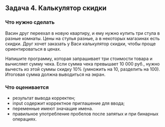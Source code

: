 ## Задача 4. Калькулятор скидки
### Что нужно сделать

Васин друг переехал в новую квартиру, и ему нужно купить три стула в разные комнаты. Цены на стулья разные, а в некоторых магазинах есть скидки. Друг хочет заказать у Васи калькулятор скидки, чтобы проще ориентироваться в ценах.

Напишите программу, которая запрашивает три стоимости товара и вычисляет сумму чека. Если сумма чека превышает 10 000 руб., нужно вычесть из этой суммы скидку 10% (умножить на 10, разделить на 100). Итоговая сумма должна выводиться на экран.

### Что оценивается
- результат вывода корректен;
- input содержит корректное приглашение для ввода;
- переменные имеют значащие имена.
- правильное употребление пробелов после запятых и при бинарных операциях.